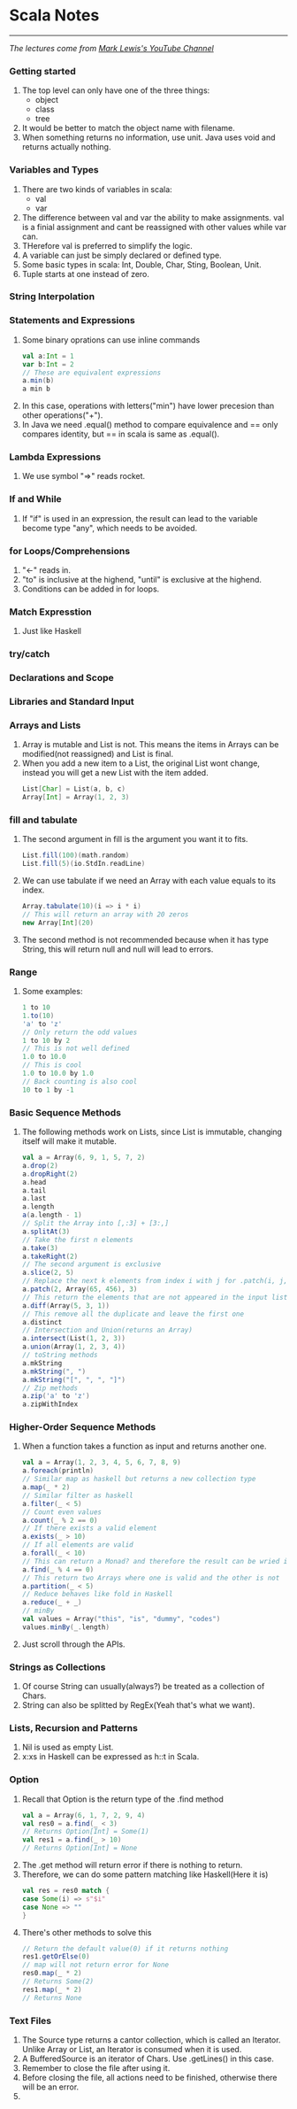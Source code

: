 [//]: # (<span style = "font-family: dejavu">)

[//]: # (# Scala Notes)

[//]: # (</span>)
# Scala Notes
___

*The lectures come from [Mark Lewis's YouTube Channel](https://www.youtube.com/watch?v=85bHg5AipvU&list=PLLMXbkbDbVt8JLumqKj-3BlHmEXPIfR42&index=1)*

### Getting started

1. The top level can only have one of the three things:
    * object
    * class
    * tree
2. It would be better to match the object name with filename.
3. When something returns no information, use unit. Java uses void and returns actually nothing.

### Variables and Types

1. There are two kinds of variables in scala:
   * val
   * var
2. The difference between val and var the ability to make assignments. val is a finial assignment and cant be reassigned with other values while var can.
3. THerefore val is preferred to simplify the logic.
4. A variable can just be simply declared or defined type.
5. Some basic types in scala: Int, Double, Char, Sting, Boolean, Unit.
6. Tuple starts at one instead of zero.

### String Interpolation

### Statements and Expressions

1. Some binary oprations can use inline commands
   ```scala
   val a:Int = 1
   var b:Int = 2
   // These are equivalent expressions
   a.min(b)
   a min b
   ```
2. In this case, operations with letters("min") have lower precesion than other operations("+").
3. In Java we need .equal() method to compare equivalence and == only compares identity, but == in scala is same as .equal().

### Lambda Expressions

1. We use symbol "=>" reads rocket.

### If and While

1. If "if" is used in an expression, the result can lead to the variable become type "any", which needs to be avoided.

### for Loops/Comprehensions

1. "<-" reads in.
2. "to" is inclusive at the highend, "until" is exclusive at the highend.
3. Conditions can be added in for loops.

### Match Expresstion

1. Just like Haskell

### try/catch

### Declarations and Scope

### Libraries and Standard Input

### Arrays and Lists

1. Array is mutable and List is not. This means the items in Arrays can be modified(not reassigned) and List is final.
2. When you add a new item to a List, the original List wont change, instead you will get a new List with the item added.
   ```scala
   List[Char] = List(a, b, c)
   Array[Int] = Array(1, 2, 3)
   ```

### fill and tabulate

1. The second argument in fill is the argument you want it to fits.
   ```scala
   List.fill(100)(math.random)
   List.fill(5)(io.StdIn.readLine)
   ```
2. We can use tabulate if we need an Array with each value equals to its index.
   ```scala
   Array.tabulate(10)(i => i * i)
   // This will return an array with 20 zeros
   new Array[Int](20)
   ```
3. The second method is not recommended because when it has type String, this will return null and null will lead to errors.

### Range

1. Some examples:
   ```scala
   1 to 10
   1.to(10)
   'a' to 'z'
   // Only return the odd values
   1 to 10 by 2
   // This is not well defined
   1.0 to 10.0
   // This is cool
   1.0 to 10.0 by 1.0
   // Back counting is also cool
   10 to 1 by -1
   ```
### Basic Sequence Methods

1. The following methods work on Lists, since List is immutable, changing itself will make it mutable.
   ```scala
   val a = Array(6, 9, 1, 5, 7, 2)
   a.drop(2)
   a.dropRight(2)
   a.head
   a.tail
   a.last
   a.length
   a(a.length - 1)
   // Split the Array into [,:3] + [3:,]
   a.splitAt(3)
   // Take the first n elements
   a.take(3)
   a.takeRight(2)
   // The second argument is exclusive
   a.slice(2, 5)
   // Replace the next k elements from index i with j for .patch(i, j, k)
   a.patch(2, Array(65, 456), 3)
   // This return the elements that are not appeared in the input list, will not remove duplicates
   a.diff(Array(5, 3, 1))
   // This remove all the duplicate and leave the first one
   a.distinct
   // Intersection and Union(returns an Array)
   a.intersect(List(1, 2, 3))
   a.union(Array(1, 2, 3, 4))
   // toString methods
   a.mkString
   a.mkString(", ")
   a.mkString("[", ", ", "]")
   // Zip methods
   a.zip('a' to 'z')
   a.zipWithIndex
   ```

### Higher-Order Sequence Methods

1. When a function takes a function as input and returns another one.
   ```scala
   val a = Array(1, 2, 3, 4, 5, 6, 7, 8, 9)
   a.foreach(println)
   // Similar map as haskell but returns a new collection type
   a.map(_ * 2)
   // Similar filter as haskell
   a.filter(_ < 5)
   // Count even values
   a.count(_ % 2 == 0)
   // If there exists a valid element
   a.exists(_ > 10)
   // If all elements are valid
   a.forall(_ < 10)
   // This can return a Monad? and therefore the result can be wried if the element is not present
   a.find(_ % 4 == 0)
   // This return two Arrays where one is valid and the other is not
   a.partition(_ < 5)
   // Reduce behaves like fold in Haskell
   a.reduce(_ + _)
   // minBy
   val values = Array("this", "is", "dummy", "codes")
   values.minBy(_.length)
   ```
2. Just scroll through the APIs.

### Strings as Collections

1. Of course String can usually(always?) be treated as a collection of Chars.
2. String can also be splitted by RegEx(Yeah that's what we want).

### Lists, Recursion and Patterns

1. Nil is used as empty List.
2. x:xs in Haskell can be expressed as h::t in Scala.

### Option

1. Recall that Option is the return type of the .find method
   ```scala
   val a = Array(6, 1, 7, 2, 9, 4)
   val res0 = a.find(_ < 3)
   // Returns Option[Int] = Some(1)
   val res1 = a.find(_ > 10)
   // Returns Option[Int] = None
   ```
2. The .get method will return error if there is nothing to return.
3. Therefore, we can do some pattern matching like Haskell(Here it is)
   ```scala
   val res = res0 match {
   case Some(i) => s"$i"
   case None => ""
   }
   ```
4. There's other methods to solve this
   ```scala
   // Return the default value(0) if it returns nothing
   res1.getOrElse(0)
   // map will not return error for None
   res0.map(_ * 2)
   // Returns Some(2)
   res1.map(_ * 2)
   // Returns None
   ```
   
### Text Files

1. The Source type returns a cantor collection, which is called an Iterator. Unlike Array or List, an Iterator is consumed when it is used.
2. A BufferedSource is an iterator of Chars. Use .getLines() in this case.
3. Remember to close the file after using it.
4. Before closing the file, all actions need to be finished, otherwise there will be an error.
5. 